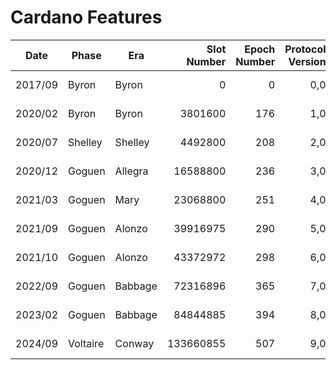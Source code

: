 # Cardano Features

| Date    | Phase    | Era     | Slot Number | Epoch Number | Protocol Version | Ledger Protocol | Consensus Mechanism     | Notes              |
|---------|----------|---------|------------:|-------------:|-----------------:|-----------------|-------------------------|--------------------|
| 2017/09 | Byron    | Byron   |           0 |            0 |              0,0 | -               | Ouroboros Classic       |                    |
| 2020/02 | Byron    | Byron   |     3801600 |          176 |              1,0 | -               | Ouroboros BFT           |                    |
| 2020/07 | Shelley  | Shelley |     4492800 |          208 |              2,0 | TPraos          | Ouroboros Praos         |                    |
| 2020/12 | Goguen   | Allegra |    16588800 |          236 |              3,0 | TPraos          | Ouroboros Praos         |                    |
| 2021/03 | Goguen   | Mary    |    23068800 |          251 |              4,0 | TPraos          | Ouroboros Praos         |                    |
| 2021/09 | Goguen   | Alonzo  |    39916975 |          290 |              5,0 | TPraos          | Ouroboros Praos         |                    |
| 2021/10 | Goguen   | Alonzo  |    43372972 |          298 |              6,0 | TPraos          | Ouroboros Praos         | intra-era hardfork |
| 2022/09 | Goguen   | Babbage |    72316896 |          365 |              7,0 | Praos           | Ouroboros Praos         | Vasil HF           |
| 2023/02 | Goguen   | Babbage |    84844885 |          394 |              8,0 | Praos           | Ouroboros Praos         | Valentine HF       |
| 2024/09 | Voltaire | Conway  |   133660855 |          507 |              9,0 | Praos           | Ouroboros Genesis/Praos | Chang HF           |
